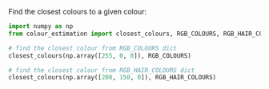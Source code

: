 Find the closest colours to a given colour:

```python
import numpy as np
from colour_estimation import closest_colours, RGB_COLOURS, RGB_HAIR_COLOURS

# find the closest colour from RGB_COLOURS dict
closest_colours(np.array([255, 0, 0]), RGB_COLOURS)

# find the closest colour from RGB_HAIR_COLOURS dict
closest_colours(np.array([200, 150, 0]), RGB_HAIR_COLOURS)
```
